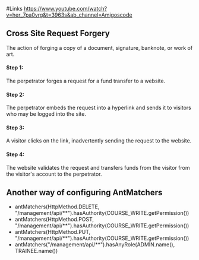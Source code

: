 #Links 
https://www.youtube.com/watch?v=her_7pa0vrg&t=3963s&ab_channel=Amigoscode

## Cross Site Request Forgery
The action of forging a copy of a document, signature, banknote, or work of art.

#### Step 1:
The perpetrator forges a request for a fund transfer to a website.

#### Step 2:
The perpetrator embeds the request into a hyperlink and sends it to visitors who may be logged into the site.

#### Step 3:
A visitor clicks on the link, inadvertently sending the request to the website.

#### Step 4:
The website validates the request and transfers funds from the visitor from the visitor's account to the perpetrator.

## Another way of configuring AntMatchers
- antMatchers(HttpMethod.DELETE, "/management/api/**").hasAuthority(COURSE_WRITE.getPermission())
- antMatchers(HttpMethod.POST, "/management/api/**").hasAuthority(COURSE_WRITE.getPermission())
- antMatchers(HttpMethod.PUT, "/management/api/**").hasAuthority(COURSE_WRITE.getPermission())
- antMatchers("/management/api/**").hasAnyRole(ADMIN.name(), TRAINEE.name())